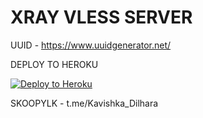 # XRAY VLESS SERVER


UUID - https://www.uuidgenerator.net/

DEPLOY TO HEROKU

<p><a href="https://dashboard.heroku.com/new?template=https%3A%2F%2Fgithub.com%2FSkoopyLK%2Fv2rayheroku"> <img src="https://www.herokucdn.com/deploy/button.svg" alt="Deploy to Heroku" /></a></p>

SKOOPYLK - t.me/Kavishka_Dilhara

